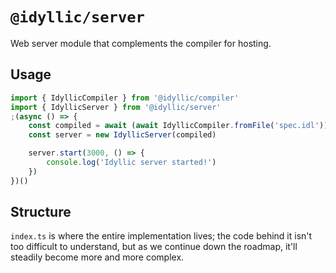 # `@idyllic/server`

Web server module that complements the compiler for hosting.

## Usage

```typescript
import { IdyllicCompiler } from '@idyllic/compiler'
import { IdyllicServer } from '@idyllic/server'
;(async () => {
	const compiled = await (await IdyllicCompiler.fromFile('spec.idl')).compile()
	const server = new IdyllicServer(compiled)

	server.start(3000, () => {
		console.log('Idyllic server started!')
	})
})()
```

## Structure

`index.ts` is where the entire implementation lives; the code behind it isn't too difficult to understand, but as we
continue down the roadmap, it'll steadily become more and more complex.
